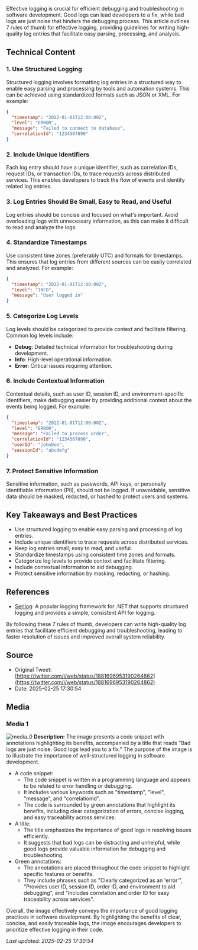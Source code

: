 Effective logging is crucial for efficient debugging and troubleshooting in software development. Good logs can lead developers to a fix, while bad logs are just noise that hinders the debugging process. This article outlines 7 rules of thumb for effective logging, providing guidelines for writing high-quality log entries that facilitate easy parsing, processing, and analysis.

## Technical Content
### 1. Use Structured Logging
Structured logging involves formatting log entries in a structured way to enable easy parsing and processing by tools and automation systems. This can be achieved using standardized formats such as JSON or XML. For example:
```json
{
  "timestamp": "2022-01-01T12:00:00Z",
  "level": "ERROR",
  "message": "Failed to connect to database",
  "correlationId": "1234567890"
}
```
### 2. Include Unique Identifiers
Each log entry should have a unique identifier, such as correlation IDs, request IDs, or transaction IDs, to trace requests across distributed services. This enables developers to track the flow of events and identify related log entries.

### 3. Log Entries Should Be Small, Easy to Read, and Useful
Log entries should be concise and focused on what's important. Avoid overloading logs with unnecessary information, as this can make it difficult to read and analyze the logs.

### 4. Standardize Timestamps
Use consistent time zones (preferably UTC) and formats for timestamps. This ensures that log entries from different sources can be easily correlated and analyzed. For example:
```json
{
  "timestamp": "2022-01-01T12:00:00Z",
  "level": "INFO",
  "message": "User logged in"
}
```
### 5. Categorize Log Levels
Log levels should be categorized to provide context and facilitate filtering. Common log levels include:
* **Debug**: Detailed technical information for troubleshooting during development.
* **Info**: High-level operational information.
* **Error**: Critical issues requiring attention.

### 6. Include Contextual Information
Contextual details, such as user ID, session ID, and environment-specific identifiers, make debugging easier by providing additional context about the events being logged. For example:
```json
{
  "timestamp": "2022-01-01T12:00:00Z",
  "level": "ERROR",
  "message": "Failed to process order",
  "correlationId": "1234567890",
  "userId": "johnDoe",
  "sessionId": "abcdefg"
}
```
### 7. Protect Sensitive Information
Sensitive information, such as passwords, API keys, or personally identifiable information (PII), should not be logged. If unavoidable, sensitive data should be masked, redacted, or hashed to protect users and systems.

## Key Takeaways and Best Practices
* Use structured logging to enable easy parsing and processing of log entries.
* Include unique identifiers to trace requests across distributed services.
* Keep log entries small, easy to read, and useful.
* Standardize timestamps using consistent time zones and formats.
* Categorize log levels to provide context and facilitate filtering.
* Include contextual information to aid debugging.
* Protect sensitive information by masking, redacting, or hashing.

## References
* [Serilog](https://serilog.net/): A popular logging framework for .NET that supports structured logging and provides a simple, consistent API for logging.

By following these 7 rules of thumb, developers can write high-quality log entries that facilitate efficient debugging and troubleshooting, leading to faster resolution of issues and improved overall system reliability.
## Source

- Original Tweet: [https://twitter.com/i/web/status/1881696953190264862](https://twitter.com/i/web/status/1881696953190264862)
- Date: 2025-02-25 17:30:54


## Media

### Media 1
![media_0](./media_0.jpg)
**Description:** The image presents a code snippet with annotations highlighting its benefits, accompanied by a title that reads "Bad logs are just noise. Good logs lead you to a fix." The purpose of the image is to illustrate the importance of well-structured logging in software development.

* A code snippet:
	+ The code snippet is written in a programming language and appears to be related to error handling or debugging.
	+ It includes various keywords such as "timestamp", "level", "message", and "correlationId".
	+ The code is surrounded by green annotations that highlight its benefits, including clear categorization of errors, concise logging, and easy traceability across services.
* A title:
	+ The title emphasizes the importance of good logs in resolving issues efficiently.
	+ It suggests that bad logs can be distracting and unhelpful, while good logs provide valuable information for debugging and troubleshooting.
* Green annotations:
	+ The annotations are placed throughout the code snippet to highlight specific features or benefits.
	+ They include phrases such as "Clearly categorized as an 'error'", "Provides user ID, session ID, order ID, and environment to aid debugging", and "Includes correlation and order ID for easy traceability across services".

Overall, the image effectively conveys the importance of good logging practices in software development. By highlighting the benefits of clear, concise, and easily traceable logs, the image encourages developers to prioritize effective logging in their code.

*Last updated: 2025-02-25 17:30:54*